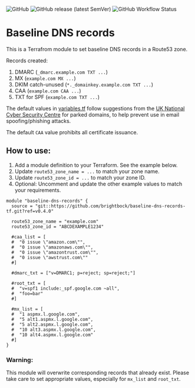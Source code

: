 ![GitHub](https://img.shields.io/github/license/brightbock/baseline-dns-records-tf) ![GitHub release (latest SemVer)](https://img.shields.io/github/v/release/brightbock/baseline-dns-records-tf) ![GitHub Workflow Status](https://img.shields.io/github/workflow/status/brightbock/baseline-dns-records-tf/Terraform)

# Baseline DNS records

This is a Terrafrom module to set baseline DNS records in a Route53 zone.

Records created:

1. DMARC (`_dmarc.example.com TXT ...`)
2. MX (`example.com MX ...`)
3. DKIM catch-unused (`*._domainkey.example.com TXT ...`)
4. CAA (`example.com CAA ...`)
5. TXT for SPF (`example.com TXT ...`)

The default values in [variables.tf](./variables.tf) follow suggestions from the [UK National Cyber Security Centre](https://www.ncsc.gov.uk/blog-post/protecting-parked-domains) for parked domains, to help prevent use in email spoofing/phishing attacks.

The default `CAA` value prohibits all certificate issuance.

## How to use:

1. Add a module definition to your Terraform. See the example below.
2. Update `route53_zone_name = ...` to match your zone name.
3. Update `route53_zone_id = ...` to match your zone ID.
4. Optional: Uncomment and update the other example values to match your requirements.

```
module "baseline-dns-records" {
  source = "git::https://github.com/brightbock/baseline-dns-records-tf.git?ref=v0.4.0"
  
  route53_zone_name = "example.com"
  route53_zone_id = "ABCDEXAMPLE1234"

  #caa_list = [
  #  "0 issue \"amazon.com\"",
  #  "0 issue \"amazonaws.com\"",
  #  "0 issue \"amazontrust.com\"",
  #  "0 issue \"awstrust.com\""
  #]

  #dmarc_txt = ["v=DMARC1; p=reject; sp=reject;"]

  #root_txt = [
  #  "v=spf1 include:_spf.google.com ~all",
  #  "foo=bar"
  #]

  #mx_list = [
  #  "1 aspmx.l.google.com",
  #  "5 alt1.aspmx.l.google.com",
  #  "5 alt2.aspmx.l.google.com",
  #  "10 alt3.aspmx.l.google.com",
  #  "10 alt4.aspmx.l.google.com"
  #]
}
```

### Warning:

This module will overwrite corresponding records that already exist. Please take care to set appropriate values, especially for `mx_list` and `root_txt`.
